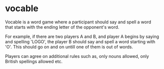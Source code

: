 # vocable
Vocable is a word game where a participant should say and spell a word that starts with the ending letter of the opponent's word.

 For example, if there are two players A and B, and player A begins by saying and spelling 'LOGO', the player B should say and spell a word starting with 'O'. This should go on and on untill one of them is out of words.

Players can agree on additional rules such as, only nouns allowed, only British spellings allowed etc.